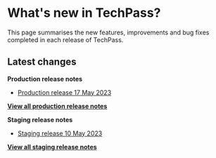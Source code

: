 # What's new in TechPass?

This page summarises the new features, improvements and bug fixes completed in each release of TechPass.

## Latest changes

**Production release notes**
- [Production release 17 May 2023](whats-new/production-release-notes?id=production-release-17-may-2023)

 [**View all production release notes**](/whats-new/production-release-notes)


**Staging release notes**
- [Staging release 10 May 2023](whats-new/staging-release-notes?id=staging-release-10-may-2023)

 [**View all staging release notes**](/whats-new/staging-release-notes)
